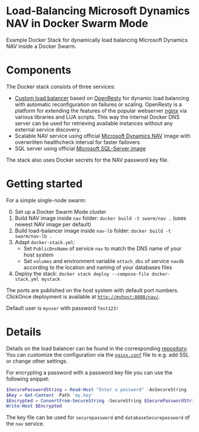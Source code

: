 Load-Balancing Microsoft Dynamics NAV in Docker Swarm Mode
===

Example Docker Stack for dynamically load balancing Microsoft Dynamics NAV inside a Docker Swarm.

# Components

The Docker stack consists of three services: 
- [Custom load balancer](https://github.com/lippertmarkus/windows-swarm-lb) based on [OpenResty](https://openresty.org/en/) for dynamic load balancing with automatic reconfiguration on failures or scaling. OpenResty is a platform for extending the features of the popular webserver [nginx](https://nginx.org) via various libraries and LUA scripts. This way the internal Docker DNS server can be used for retrieving available instances without any external service discovery.
- Scalable NAV service using official [Microsoft Dynamics NAV](https://store.docker.com/community/images/microsoft/dynamics-nav) image with overwritten healthcheck interval for faster failovers
- SQL server using official [Microsoft SQL-Server image](https://store.docker.com/community/images/microsoft/mssql-server-windows-express)

The stack also uses Docker secrets for the NAV password key file.

# Getting started

For a simple single-node swarm:

0. Set up a Docker Swarm Mode cluster
1. Build NAV image inside `nav` folder: `docker build -t swarm/nav .` (uses newest NAV image per default)
2. Build load-balancer image inside `nav-lb` folder: `docker build -t swarm/nav-lb .`
3. Adapt `docker-stack.yml`:
   - Set `PublicDnsName` of service `nav` to match the DNS name of your host system
   - Set `volumes` and environment variable `attach_dbs` of service `navdb` according to the location and naming of your databases files
4. Deploy the stack: `docker stack deploy --compose-file docker-stack.yml mystack`

The ports are published on the host system with default port numbers. ClickOnce deployment is available at [`http://myhost:8080/nav/`](http://myhostsys:8080/nav/).

Default user is `myuser` with password `Test123!`

# Details

Details on the load balancer can be found in the corresponding [repository](https://github.com/lippertmarkus/windows-swarm-lb). You can customize the configuration via the [`nginx.conf`](./nav-lb/nginx.conf) file to e.g. add SSL or change other settings. 

For encrypting a password with a password key file you can use the following snippet:
```powershell
$SecurePasswordString = Read-Host "Enter a password" -AsSecureString
$Key = Get-Content -Path 'my.key'
$Encrypted = ConvertFrom-SecureString -SecureString $SecurePasswordString -Key $Key
Write-Host $Encrypted
```
The key file can be used for `securepassword` and `databaseSecurepassword` of the `nav` service.